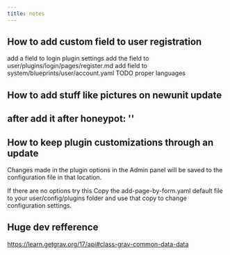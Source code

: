 ```yaml
---
title: notes
---
```


## How to add custom field to user registration
add a field to login plugin settings
add the field to user/plugins/login/pages/register.md
add field to system/blueprints/user/account.yaml
TODO proper languages

## How to add stuff like pictures on newunit update
after add it after
honeypot: ''
---

## How to keep plugin customizations through an update
Changes made in the plugin options in the Admin panel will be saved to the configuration file in that location.

If there are no options try this
Copy the add-page-by-form.yaml default file to your user/config/plugins folder and use that copy to change configuration settings.

## Huge dev refference
https://learn.getgrav.org/17/api#class-grav-common-data-data